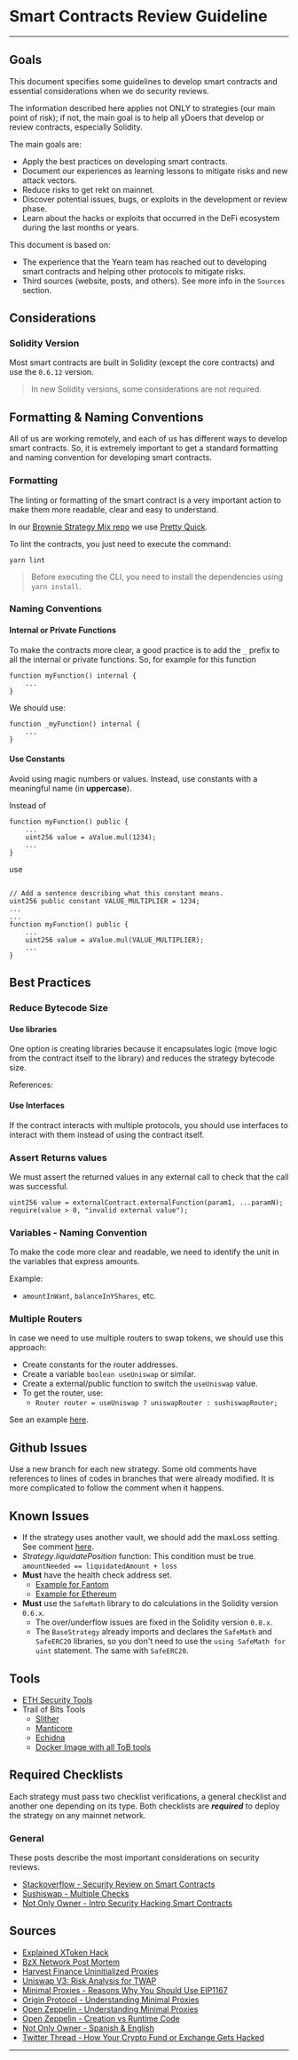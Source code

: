 # Smart Contracts Review Guideline

---

## Goals

This document specifies some guidelines to develop smart contracts and essential considerations when we do security reviews.

The information described here applies not ONLY to strategies (our main point of risk); if not, the main goal is to help all yDoers that develop or review contracts, especially Solidity.

The main goals are:

- Apply the best practices on developing smart contracts.
- Document our experiences as learning lessons to mitigate risks and new attack vectors.
- Reduce risks to get rekt on mainnet.
- Discover potential issues, bugs, or exploits in the development or review phase.
- Learn about the hacks or exploits that occurred in the DeFi ecosystem during the last months or years.

This document is based on:

- The experience that the Yearn team has reached out to developing smart contracts and helping other protocols to mitigate risks.
- Third sources (website, posts, and others). See more info in the `Sources` section.

## Considerations

### Solidity Version

Most smart contracts are built in Solidity (except the core contracts) and use the `0.6.12` version.

> In new Solidity versions, some considerations are not required.

## Formatting & Naming Conventions

All of us are working remotely, and each of us has different ways to develop smart contracts. So, it is extremely important to get a standard formatting and naming convention for developing smart contracts.

### Formatting

The linting or formatting of the smart contract is a very important action to make them more readable, clear and easy to understand.

In our [Brownie Strategy Mix repo](https://github.com/yearn/brownie-strategy-mix) we use [Pretty Quick](https://www.npmjs.com/package/pretty-quick).

To lint the contracts, you just need to execute the command:

`yarn lint`

> Before executing the CLI, you need to install the dependencies using `yarn install`.

### Naming Conventions

#### Internal or Private Functions

To make the contracts more clear, a good practice is to add the `_` prefix to all the internal or private functions.
So, for example for this function

```javascript=
function myFunction() internal {
    ...
}
```

We should use:

```javascript=
function _myFunction() internal {
    ...
}
```

#### Use Constants

Avoid using magic numbers or values. Instead, use constants with a meaningful name (in **uppercase**).

Instead of

```javascript=
function myFunction() public {
    ...
    uint256 value = aValue.mul(1234);
    ...
}
```

use
```javascript=

// Add a sentence describing what this constant means.
uint256 public constant VALUE_MULTIPLIER = 1234;
...
...
function myFunction() public {
    ...
    uint256 value = aValue.mul(VALUE_MULTIPLIER);
    ...
}
```

## Best Practices

### Reduce Bytecode Size

#### Use libraries

One option is creating libraries because it encapsulates logic (move logic from the contract itself to the library) and reduces the strategy bytecode size.

References:

#### Use Interfaces

If the contract interacts with multiple protocols, you should use interfaces to interact with them instead of using the contract itself.

### Assert Returns values

We must assert the returned values in any external call to check that the call was successful.

```solidity=
uint256 value = externalContract.externalFunction(param1, ...paramN);
require(value > 0, "invalid external value");
```

### Variables - Naming Convention

To make the code more clear and readable, we need to identify the unit in the variables that express amounts.

Example:

- `amountInWant`, `balanceInYShares`, etc.

### Multiple Routers

In case we need to use multiple routers to swap tokens, we should use this approach:

- Create constants for the router addresses.
- Create a variable `boolean useUniswap` or similar.
- Create a external/public function to switch the `useUniswap` value.
- To get the router, use:
    - `Router router = useUniswap ? uniswapRouter : sushiswapRouter;`

See an example [here](https://github.com/therealmonoloco/geist-lender-borrower/blob/master/contracts/Strategy.sol#L158).

## Github Issues

Use a new branch for each new strategy. Some old comments have references to lines of codes in branches that were already modified. It is more complicated to follow the comment when it happens.

## Known Issues

- If the strategy uses another vault, we should add the maxLoss setting. See comment [here](https://github.com/jmonteer/yearnV2-strat-SNX-staking/pull/9#issuecomment-872376640).
- *Strategy*.*liquidatePosition* function: This condition must be true. `amountNeeded == liquidatedAmount + loss`
- **Must** have the health check address set.
    - [Example for Fantom](https://github.com/flashfish0x/Strategy0xDAOStaker/blob/ripae/contracts/GenericMasterChefStrategy.sol#L210)
    - [Example for Ethereum](https://github.com/tonkers-kuma/strategy-ssb/blob/main/contracts/Strategy.sol#L93)
- **Must** use the `SafeMath` library to do calculations in the Solidity version `0.6.x`.
    - The over/underflow issues are fixed in the Solidity version `0.8.x`.
    - The `BaseStrategy` already imports and declares the `SafeMath` and `SafeERC20` libraries, so you don't need to use the `using SafeMath for uint` statement. The same with `SafeERC20`.

## Tools

- [ETH Security Tools](https://www.ethsecurity.org/research-and-developer-resources/tools)
- Trail of Bits Tools
    - [Slither](https://github.com/crytic/slither)
    - [Manticore](https://github.com/trailofbits/manticore)
    - [Echidna](https://github.com/crytic/echidna)
    - [Docker Image with all ToB tools](https://github.com/trailofbits/eth-security-toolbox/)


## Required Checklists

Each strategy must pass two checklist verifications, a general checklist and another one depending on its type. Both checklists are ***required*** to deploy the strategy on any mainnet network.

### General

These posts describe the most important considerations on security reviews.

- [Stackoverflow - Security Review on Smart Contracts](https://ethereum.stackexchange.com/questions/8551/security-review-checklist-for-a-smart-contract)
- [Sushiswap - Multiple Checks](https://github.com/sushiswap/bentobox/blob/master/documentation/checks.txt)
- [Not Only Owner - Intro Security Hacking Smart Contracts](https://www.notonlyowner.com/learn/intro-security-hacking-smart-contracts-ethereum)

## Sources

- [Explained XToken Hack](https://halborn.com/explained-the-xtoken-hack-august-2021/)
- [BzX Network Post Mortem](https://bzx.network/blog/post-mortem-update)
- [Harvest Finance Uninitialized Proxies](https://medium.com/immunefi/harvest-finance-uninitialized-proxies-bug-fix-postmortem-ea5c0f7af96b)
- [Uniswap V3: Risk Analysis for TWAP](https://twitter.com/mudit__gupta/status/1459340913751117826?s=21)
- [Minimal Proxies - Reasons Why You Should Use EIP1167](https://medium.com/taipei-ethereum-meetup/reason-why-you-should-use-eip1167-proxy-contract-with-tutorial-cbb776d98e53)
- [Origin Protocol - Understanding Minimal Proxies](https://blog.originprotocol.com/a-minimal-proxy-in-the-wild-ae3f7b8da990)
- [Open Zeppelin - Understanding Minimal Proxies](https://blog.openzeppelin.com/deep-dive-into-the-minimal-proxy-contract/)
- [Open Zeppelin - Creation vs Runtime Code](https://blog.openzeppelin.com/deconstructing-a-solidity-contract-part-ii-creation-vs-runtime-6b9d60ecb44c/)
- [Not Only Owner - Spanish & English](https://twitter.com/tinchoabbate/status/1433435829372850180?s=21)
- [Twitter Thread - How Your Crypto Fund or Exchange Gets Hacked](https://twitter.com/moo9000/status/1448967076698333192?s=21)
---